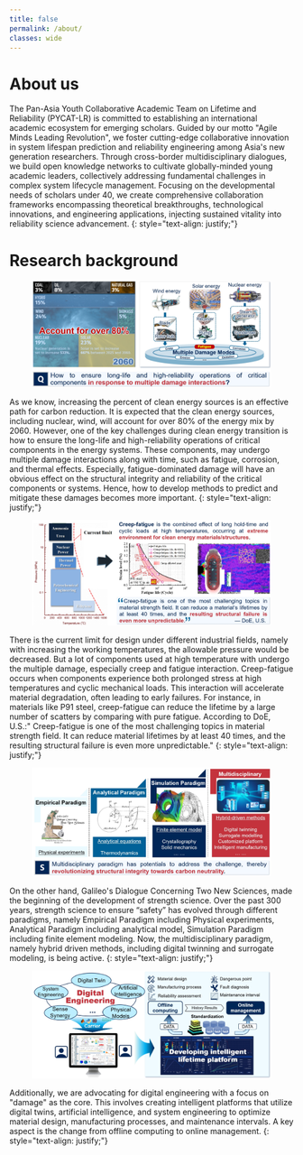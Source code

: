 ```yaml
---
title: false
permalink: /about/
classes: wide
---
```

# About us

The Pan-Asia Youth Collaborative Academic Team on Lifetime and Reliability (PYCAT-LR) is committed to establishing an international academic ecosystem for emerging scholars. Guided by our motto "Agile Minds Leading Revolution", we foster cutting-edge collaborative innovation in system lifespan prediction and reliability engineering among Asia's new generation researchers. Through cross-border multidisciplinary dialogues, we build open knowledge networks to cultivate globally-minded young academic leaders, collectively addressing fundamental challenges in complex system lifecycle management. Focusing on the developmental needs of scholars under 40, we create comprehensive collaboration frameworks encompassing theoretical breakthroughs, technological innovations, and engineering applications, injecting sustained vitality into reliability science advancement.
{: style="text-align: justify;"}

# Research background

<figure>
    <img src="/assets/images/about/bc1.jpg" alt="Figure failed to load">
</figure>

As we know, increasing the percent of clean energy sources is an effective path for carbon reduction. It is expected that the clean energy sources, including nuclear, wind,  will account for over 80% of the energy mix by 2060. However, one of the key challenges during clean energy transition is how to ensure the long-life and high-reliability operations of critical components in the energy systems. These components, may undergo multiple damage interactions along with time, such as fatigue, corrosion, and thermal effects. Especially, fatigue-dominated damage will have an obvious effect on the structural integrity and reliability of the critical components or systems. Hence, how to develop methods to predict and mitigate these damages becomes more important.
{: style="text-align: justify;"}

<figure>
    <img src="/assets/images/about/bc2.jpg" alt="Figure failed to load">
</figure>

There is the current limit for design under different industrial fields, namely with increasing the working temperatures, the allowable pressure would be decreased. But a lot of components used at high temperature with undergo the multiple damage, especially creep and fatigue interaction. Creep-fatigue occurs when components experience both prolonged stress at high temperatures and cyclic mechanical loads. This interaction will accelerate material degradation, often leading to early failures.  For instance, in materials like P91 steel, creep-fatigue can reduce the lifetime by a large number of scatters by comparing with pure fatigue. According to DoE, U.S.:" Creep-fatigue is one of the most challenging topics in material strength field. It can reduce material lifetimes by at least 40 times, and the resulting structural failure is even more unpredictable."
{: style="text-align: justify;"}

<figure>
    <img src="/assets/images/about/bc3.jpg" alt="Figure failed to load">
</figure>

On the other hand, Galileo's Dialogue Concerning Two New Sciences, made the beginning of the development of strength science. Over the past 300 years, strength science to ensure “safety” has evolved through different paradigms, namely Empirical Paradigm including Physical experiments, Analytical Paradigm including analytical model, Simulation Paradigm including finite element modeling. Now, the multidisciplinary paradigm, namely hybrid driven methods, including digital twinning and surrogate modeling, is being active.
{: style="text-align: justify;"}

<figure>
    <img src="/assets/images/about/bc4.jpg" alt="Figure failed to load">
</figure>

Additionally, we are advocating for digital engineering with a focus on "damage" as the core. This involves creating intelligent platforms that utilize digital twins, artificial intelligence, and system engineering to optimize material design, manufacturing processes, and maintenance intervals. A key aspect is the change from offline computing to online management.
{: style="text-align: justify;"}